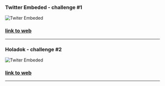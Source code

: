 ### Twitter Embeded - challenge #1
![Twiter Embeded](https://github.com/lionisare/UI-Design-Chalenge/assets/103130452/f6acff7f-3ffc-46d9-bd12-4af6574d9416) 
### [link to web](https://design-twitter-embed.vercel.app)
-----
### Holadok - challenge #2
![Twiter Embeded](https://github.com/lionisare/UI-Design-Chalenge/assets/103130452/19884b8e-0a1b-4b01-a260-e06e9bd04260) 
### [link to web](https://holadok-design.vercel.app/)
-----
